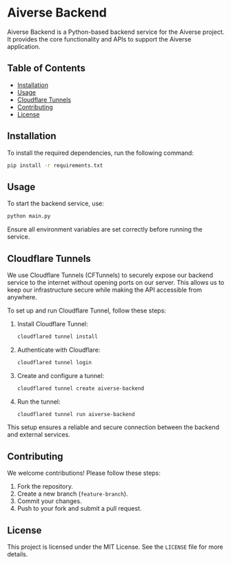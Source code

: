 # Aiverse Backend

Aiverse Backend is a Python-based backend service for the Aiverse project. It provides the core functionality and APIs to support the Aiverse application.

## Table of Contents

- [Installation](#installation)
- [Usage](#usage)
- [Cloudflare Tunnels](#cloudflare-tunnels)
- [Contributing](#contributing)
- [License](#license)

## Installation

To install the required dependencies, run the following command:

```sh
pip install -r requirements.txt
```

## Usage

To start the backend service, use:

```sh
python main.py
```

Ensure all environment variables are set correctly before running the service.

## Cloudflare Tunnels

We use Cloudflare Tunnels (CFTunnels) to securely expose our backend service to the internet without opening ports on our server. This allows us to keep our infrastructure secure while making the API accessible from anywhere.

To set up and run Cloudflare Tunnel, follow these steps:

1. Install Cloudflare Tunnel:
   ```sh
   cloudflared tunnel install
   ```
2. Authenticate with Cloudflare:
   ```sh
   cloudflared tunnel login
   ```
3. Create and configure a tunnel:
   ```sh
   cloudflared tunnel create aiverse-backend
   ```
4. Run the tunnel:
   ```sh
   cloudflared tunnel run aiverse-backend
   ```

This setup ensures a reliable and secure connection between the backend and external services.

## Contributing

We welcome contributions! Please follow these steps:

1. Fork the repository.
2. Create a new branch (`feature-branch`).
3. Commit your changes.
4. Push to your fork and submit a pull request.

## License

This project is licensed under the MIT License. See the `LICENSE` file for more details.

